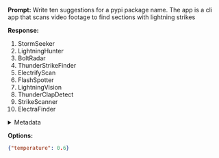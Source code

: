 **Prompt:**
Write ten suggestions for a pypi package name. The app is a cli app that scans video footage to find sections with lightning strikes

**Response:**
1. StormSeeker
2. LightningHunter
3. BoltRadar
4. ThunderStrikeFinder
5. ElectrifyScan
6. FlashSpotter
7. LightningVision
8. ThunderClapDetect
9. StrikeScanner
10. ElectraFinder

<details><summary>Metadata</summary>

- Duration: 2132 ms
- Datetime: 2023-08-27T08:17:03.323845
- Model: gpt-3.5-turbo-0613

</details>

**Options:**
```json
{"temperature": 0.6}
```


